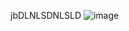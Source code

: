 jbDLNLSDNLSLD
![image](https://github.com/user-attachments/assets/1648c0f0-8073-4cd7-893b-e80e9f089a42)


